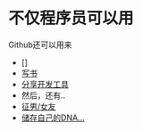不仅程序员可以用
==========================

Github还可以用来

* []
* [写书](https://github.com/karlseguin/the-little-mongodb-book)
* [分享开发工具](https://github.com/codylindley/frontend-tools)
* 然后，还有..
* [征男/女友](https://github.com/norinori2222/boyfriend_require/blob/master/README-en.md)
* [储存自己的DNA...](https://github.com/msporny/dna)